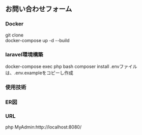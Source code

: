 ##  お問い合わせフォーム

###  Docker
  git clone  
  docker-compose up -d --build
###  laravel環境構築
  docker-compose exec php bash
  composer install
  .envファイルは、.env.exampleをコピーし作成

### 使用技術

### ER図

### URL
  php MyAdmin:http://localhost:8080/

